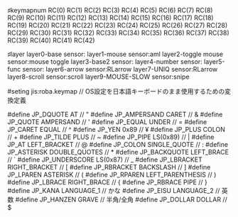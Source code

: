 ♯keymapnum
RC(0)  RC(1)  RC(2)  RC(3)  RC(4)                     RC(5) RC(6)  RC(7)  RC(8)  RC(9)
RC(10) RC(11) RC(12) RC(13) RC(14) RC(15)     RC(16) RC(17) RC(18) RC(19) RC(20) RC(21)
RC(22) RC(23) RC(24) RC(25) RC(26) RC(27)     RC(28) RC(29) RC(30) RC(31) RC(32) RC(33)
RC(34) RC(35) RC(36) RC(37) RC(38) RC(39)     RC(40) RC(41)                      RC(42)  

♯layer
layer0-base sensor:
layer1-mouse sensor:aml
layer2-toggle mouse sensor:mouse toggle
layer3-base2 sensor:
layer4-number sensor:
layer5-func sensor:
layer6-arrow sensor:RLarrow
layer7-UNIQ sensor:RLarrow
layer8-scroll sensor:scroll
layer9-MOUSE-SLOW sensor:snipe

#seting
jis:roba.keymap
// OS設定を日本語キーボードのまま使用するための変換定義

#define JP_DQUOTE       AT                // "
#define JP_AMPERSAND    CARET             // &
#define JP_QUOTE        AMPERSAND         // '
#define JP_EQUAL        UNDER             // =
#define JP_CARET        EQUAL             // ^
#define JP_YEN          0x89              // ¥
#define JP_PLUS         COLON             // +
#define JP_TILDE        PLUS              // ~
#define JP_PIPE         LS(0x89)          // |
#define JP_AT           LEFT_BRACKET      // @
#define JP_COLON        SINGLE_QUOTE      // :
#define JP_ASTERISK     DOUBLE_QUOTES     // *
#define JP_BACKQUOTE    LEFT_BRACE        // `
#define JP_UNDERSCORE   LS(0x87)          // _
#define JP_LBRACKET     RIGHT_BRACKET     // [
#define JP_RBRACKET     BACKSLASH         // ]
#define JP_LPAREN       ASTERISK          // (
#define JP_RPAREN       LEFT_PARENTHESIS  // )
#define JP_LBRACE       RIGHT_BRACE       // {
#define JP_RBRACE       PIPE              // }
#define JP_KANA         LANGUAGE_1        // かな
#define JP_EISU         LANGUAGE_2        // 英数
#define JP_HANZEN       GRAVE             // 半角/全角
#define JP_DOLLAR       DOLLAR             // $
